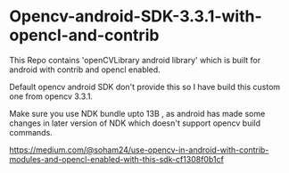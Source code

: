 # Opencv-android-SDK-3.3.1-with-opencl-and-contrib
This Repo contains 'openCVLibrary android library' which is built for android with contrib and opencl enabled.


Default opencv android SDK don't provide this so I have build this custom one from opencv 3.3.1.


Make sure you use NDK bundle upto 13B , as android has made some changes in later version of NDK which doesn't support opencv build commands. 

https://medium.com/@soham24/use-opencv-in-android-with-contrib-modules-and-opencl-enabled-with-this-sdk-cf1308f0b1cf
